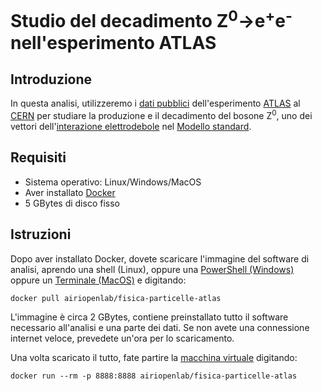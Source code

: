 # Studio del decadimento Z<sup>0</sup>&rightarrow;e<sup>+</sup>e<sup>-</sup> nell'esperimento ATLAS

## Introduzione

In questa analisi, utilizzeremo i [dati pubblici](http://opendata.atlas.cern) dell'esperimento [ATLAS](http://atlas.cern/) al [CERN](http://home.cern/) per studiare la produzione e il decadimento del bosone Z<sup>0</sup>, uno dei vettori dell'[interazione elettrodebole](https://it.wikipedia.org/wiki/Interazione_elettrodebole) nel [Modello standard](https://it.wikipedia.org/wiki/Modello_standard). 

## Requisiti
* Sistema operativo: Linux/Windows/MacOS
* Aver installato [Docker](https://store.docker.com/search?type=edition&offering=community)
* 5 GBytes di disco fisso

## Istruzioni

Dopo aver installato Docker, dovete scaricare l'immagine del software di analisi, aprendo una shell (Linux), oppure una [PowerShell (Windows)](https://docs.microsoft.com/en-us/powershell/) oppure un [Terminale (MacOS)](https://www.slidetomac.com/34646/terminale-unix-lo-strumento-piu-potente-di-mac-os-x-guida-slidetomac) e digitando:

`docker pull airiopenlab/fisica-particelle-atlas`

L'immagine è circa 2 GBytes, contiene preinstallato tutto il software necessario all'analisi e una parte dei dati. Se non avete una connessione internet veloce, prevedete un'ora per lo scaricamento.

Una volta scaricato il tutto, fate partire la [macchina virtuale](https://it.wikipedia.org/wiki/Macchina_virtuale) digitando:

`docker run --rm -p 8888:8888 airiopenlab/fisica-particelle-atlas` 
